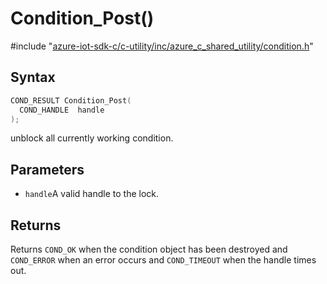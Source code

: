 # Condition_Post()

\#include "[azure-iot-sdk-c/c-utility/inc/azure_c_shared_utility/condition.h](../iot-c-ref-condition-h.md)"  

## Syntax

```C
COND_RESULT Condition_Post(
  COND_HANDLE  handle
);
```

unblock all currently working condition.

## Parameters
* `handle`A valid handle to the lock.

## Returns
Returns `COND_OK` when the condition object has been destroyed and `COND_ERROR` when an error occurs and `COND_TIMEOUT` when the handle times out.

